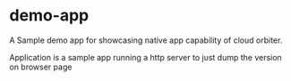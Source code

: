 # demo-app

A Sample demo app for showcasing native app capability of cloud orbiter.

Application is a sample app running a http server to just dump the version on browser page